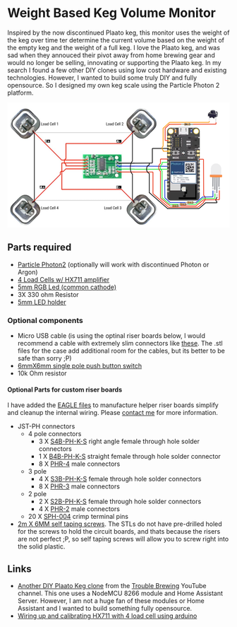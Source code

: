 # Weight Based Keg Volume Monitor

Inspired by the now discontinued Plaato keg, this monitor uses the weight of the keg over time ter determine the current
 volume based on the weight of the empty keg and the weight of a full keg.  I love the Plaato keg, and was sad when they
 annouced their pivot away from home brewing gear and would no longer be selling, innovating or supporting the Plaato
 keg.  In my search I found a few other DIY clones using low cost hardware and existing technologies.  However, I wanted
 to build some truly DIY and fully opensource.  So I designed my own keg scale using the Particle Photon 2 platform.

![alt text](_img/weight_circuit.png "Title")

## Parts required

- [Particle Photon2](https://store.particle.io/products/photon-2) (optionally will work with discontinued Photon or Argon)
- [4 Load Cells w/ HX711 amplifier](https://www.amazon.com/Bridge-Digital-Amplifier-Arduino-DIYmalls/dp/B086ZHXNJH)
- [5mm RGB Led (common cathode)](https://www.amazon.com/PATIKIL-Emitting-Mounting-Bracket-Transparent/)
- 3X 330 ohm Resistor
- [5mm LED holder](https://www.amazon.com/PATIKIL-Emitting-Mounting-Bracket-Transparent/dp/B0C54Y99NQ)

### Optional components

- Micro USB cable (is using the optinal riser boards below, I would recommend a cable with extremely slim connectors
like [these](https://www.amazon.com/dp/B09XKYP32W).  The .stl files for the case add additional room for the cables, but its better to be safe than sorry ;P)
- [6mmX6mm single pole push button switch](https://www.amazon.com/dp/B07WF76VHT)
- 10k Ohm resistor

#### Optional Parts for custom riser boards

I have added the [EAGLE files](./eagle) to manufacture helper riser boards simplify and cleanup the internal wiring.  Please [contact me](mailto:alanquillin@gmail.com) for more information. 

- JST-PH connectors
  - 4 pole connectors
    - 3 X [S4B-PH-K-S](https://www.digikey.com/en/products/detail/jst-sales-america-inc/S4B-PH-K-S/926628) right angle female through hole solder connectors
    - 1 X [B4B-PH-K-S](https://www.digikey.com/en/products/detail/jst-sales-america-inc/B4B-PH-K-S/926613) straight female through hole solder connector
    - 8 X [PHR-4](https://www.digikey.com/en/products/detail/jst-sales-america-inc/PHR-4/608606) male connectors
  - 3 pole
    - 4 X [S3B-PH-K-S](https://www.digikey.com/en/products/detail/jst-sales-america-inc/S3B-PH-K-S/926627) female through hole solder connectors
    - 8 X [PHR-3](https://www.digikey.com/en/products/detail/jst-sales-america-inc/PHR-3/527357) male connectors
  - 2 pole
    - 2 X [S2B-PH-K-S](https://www.digikey.com/en/products/detail/jst-sales-america-inc/S2B-PH-K-S/926626) female through hole solder connectors
    - 4 X [PHR-2](https://www.digikey.com/en/products/detail/jst-sales-america-inc/PHR-2/608607) male connectors
  - 20 X [SPH-004](https://www.digikey.com/en/products/detail/jst-sales-america-inc/SPH-004T-P0-5S/608759) crimp terminal pins
- [2m X 6MM self taping screws](https://www.amazon.com/dp/B01KXS7TOI).  The STLs do not have pre-drilled holed for the screws to hold the circuit boards, and thats because the risers are not perfect ;P, so self taping screws will allow you to screw right into the solid plastic.

## Links

- [Another DIY Plaato Keg clone](https://www.youtube.com/watch?v=QF1B8yD9jy4) from the [Trouble Brewing](https://www.youtube.com/@TroubleBrewing) 
YouTube channel.  This one uses a NodeMCU 8266 module and Home Assistant Server.  However, I am not a huge fan of these modules or Home Assistant
and I wanted to build something fully opensource.
- [Wiring up and calibrating HX711 with 4 load cell using arduino](https://www.youtube.com/watch?v=LIuf2egMioA)

